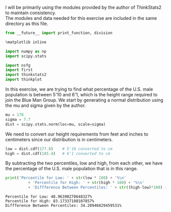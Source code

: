 
I will be primarily using the modules provided by the author of ThinkStats2 to maintain consistency.<br>
The modules and data needed for this exercise are included in the same directory as this file.


```python
from __future__ import print_function, division

%matplotlib inline

import numpy as np
import scipy.stats

import nsfg
import first
import thinkstats2
import thinkplot
```

In this exercise, we are trying to find what percentage of the U.S. male population is between 5'10 and 6'1, which is the height range required to join the Blue Man Group. We start by generating a normal distribution using the mu and sigma given by the author. 


```python
mu = 178
sigma = 7.7
dist = scipy.stats.norm(loc=mu, scale=sigma)
```

We need to convert our height requirements from feet and inches to centimeters since our distribution is in centimeters.


```python
low = dist.cdf(177.8)    # 5'10 converted to cm
high = dist.cdf(185.4)   # 6'1 converted to cm
```

By subtracting the two percentiles, low and high, from each other, we have the percentage of the U.S. male population that is in this range.


```python
print('Percentile for Low: ' + str(low * 100) + '%\n' 
          + 'Percentile for High: ' + str(high * 100) + '%\n' 
          + 'Diffference Between Percentiles: ' + str((high-low)*100) + '%')
```

    Percentile for Low: 48.96390278648327%
    Percentile for High: 83.17337108107857%
    Diffference Between Percentiles: 34.20946829459531%



```python

```
